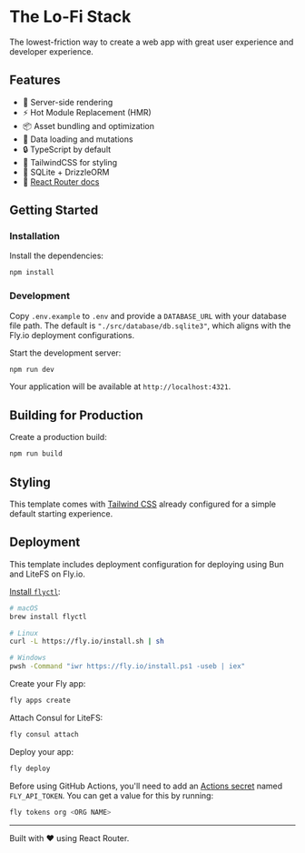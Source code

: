 # The Lo-Fi Stack

The lowest-friction way to create a web app with great user experience and developer experience.

## Features

- 🚀 Server-side rendering
- ⚡️ Hot Module Replacement (HMR)
- 📦 Asset bundling and optimization
- 🔄 Data loading and mutations
- 🔒 TypeScript by default
- 🎉 TailwindCSS for styling
- 💾 SQLite + DrizzleORM
- 📖 [React Router docs](https://reactrouter.com/)

## Getting Started

### Installation

Install the dependencies:

```bash
npm install
```

### Development

Copy `.env.example` to `.env` and provide a `DATABASE_URL` with your database file path. The default is `"./src/database/db.sqlite3"`, which aligns with the Fly.io deployment configurations.

Start the development server:

```bash
npm run dev
```

Your application will be available at `http://localhost:4321`.

## Building for Production

Create a production build:

```bash
npm run build
```

## Styling

This template comes with [Tailwind CSS](https://tailwindcss.com) already configured for a simple default starting experience.

## Deployment

This template includes deployment configuration for deploying using Bun and LiteFS on Fly.io.

[Install `flyctl`](https://fly.io/docs/flyctl/install):

```sh
# macOS
brew install flyctl

# Linux
curl -L https://fly.io/install.sh | sh

# Windows
pwsh -Command "iwr https://fly.io/install.ps1 -useb | iex"
```

Create your Fly app:

```sh
fly apps create
```

Attach Consul for LiteFS:

```sh
fly consul attach
```

Deploy your app:

```sh
fly deploy
```

Before using GitHub Actions, you'll need to add an [Actions secret](https://docs.github.com/en/actions/security-for-github-actions/security-guides/using-secrets-in-github-actions) named `FLY_API_TOKEN`. You can get a value for this by running:

```sh
fly tokens org <ORG NAME>
```

---

Built with ❤️ using React Router.
